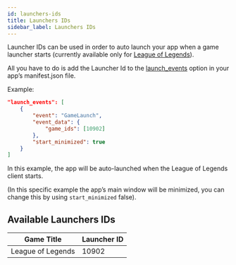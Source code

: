 ```yaml
---
id: launchers-ids
title: Launchers IDs
sidebar_label: Launchers IDs
---
```


Launcher IDs can be used in order to auto launch your app when a game launcher starts (currently available only for [League of Legends](overwolf-games-launchers-events-lol)).

All you have to do is add the Launcher Id to the [launch_events](manifest-json#launch_events) option in your app’s manifest.json file.

Example:

```json
"launch_events": [
    {
        "event": "GameLaunch",
        "event_data": {
            "game_ids": [10902]
        },
        "start_minimized": true
    }
]
```

 In this example, the app will be auto-launched when the League of Legends client starts. 
 
 (In this specific example the app’s main window will be minimized, you can change this by using  `start_minimized` false).

 ## Available Launchers IDs

| Game Title         |  Launcher ID  |
| -------------------| --------------|
| League of Legends  | 10902         |
